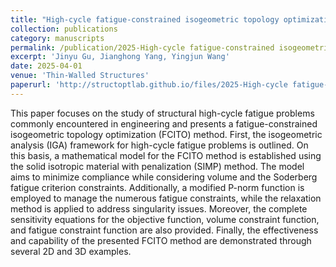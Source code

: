 ```yaml
---
title: "High-cycle fatigue-constrained isogeometric topology optimization"
collection: publications
category: manuscripts
permalink: /publication/2025-High-cycle fatigue-constrained isogeometric topology optimization
excerpt: 'Jinyu Gu, Jianghong Yang, Yingjun Wang'
date: 2025-04-01
venue: 'Thin-Walled Structures'
paperurl: 'http://structoptlab.github.io/files/2025-High-cycle fatigue-constrained isogeometric topology optimization.pdf'
---
```

This paper focuses on the study of structural high-cycle fatigue problems commonly encountered in engineering and presents a fatigue-constrained isogeometric topology optimization (FCITO) method. First, the isogeometric analysis (IGA) framework for high-cycle fatigue problems is outlined. On this basis, a mathematical model for the FCITO method is established using the solid isotropic material with penalization (SIMP) method. The model aims to minimize compliance while considering volume and the Soderberg fatigue criterion constraints. Additionally, a modified P-norm function is employed to manage the numerous fatigue constraints, while the relaxation method is applied to address singularity issues. Moreover, the complete sensitivity equations for the objective function, volume constraint function, and fatigue constraint function are also provided. Finally, the effectiveness and capability of the presented FCITO method are demonstrated through several 2D and 3D examples.
